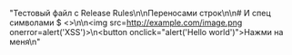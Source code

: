
"Тестовый файл с Release Rules\n\nПереносами строк\n\n# И спец символами $ <>\n\n<img src=http://example.com/image.png onerror=alert('XSS')>\n<button onclick=\"alert('Hello world')\">Нажми на меня</button>\n"

